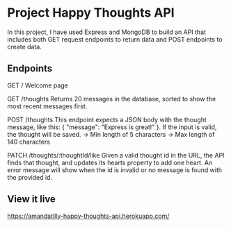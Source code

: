 # Project Happy Thoughts API

In this project, I have used Express and MongoDB to build an API that includes both GET request endpoints to return data and POST endpoints to create data.

## Endpoints

GET /
Welcome page

GET /thoughts
Returns 20 messages in the database, sorted to show the most recent messages first.

POST /thoughts
This endpoint expects a JSON body with the thought message, like this: { "message": "Express is great!" }. If the input is valid, the thought will be saved.
→ Min length of 5 characters
→ Max length of 140 characters

PATCH /thoughts/:thoughtId/like
Given a valid thought id in the URL, the API finds that thought, and updates its hearts property to add one heart. An error message will show when the id is invalid or no message is found with the provided id.

## View it live

https://amandatilly-happy-thoughts-api.herokuapp.com/
